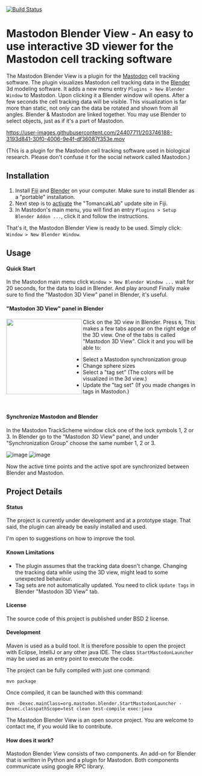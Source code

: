 [![Build Status](https://github.com/mastodon-sc/mastodon-blender-view/actions/workflows/build.yml/badge.svg)](https://github.com/mastodon-sc/mastodon-blender-view/actions/workflows/build.yml)

# Mastodon Blender View - An easy to use interactive 3D viewer for the Mastodon cell tracking software

The Mastodon Blender View is a plugin for the [Mastodon](https://github.com/mastodon-sc/mastodon/) cell tracking software.
The plugin visualizes Mastodon cell tracking data in the [Blender](https://blender.org) 3d modeling software.
It adds a new menu entry `Plugins > New Blender Window` to Mastodon.
Upon clicking it a Blender window will opens. After a few seconds the cell tracking data will be visible.
This visualization is far more than static, not only can the data be rotated and shown from all angles.
Blender & Mastodon are linked together. You may use Blender to select objects, just as if it's a part of Mastodon.

https://user-images.githubusercontent.com/24407711/203746188-3193d841-30f0-4006-9e4f-df36087f353e.mov

(This is a plugin for the Mastodon cell tracking software used in biological research.
Please don't confuse it for the social network called Mastodon.)

## Installation

1. Install [Fiji](https://imagej.net/downloads) and [Blender](https://blender.org/download) on your computer. Make sure to install Blender as a "portable" installation. 
2. Next step is to [activate](https://imagej.net/update-sites/following) the "TomancakLab" update site in Fiji.
3. In Mastodon's main menu, you will find an entry ```Plugins > Setup Blender Addon ...```, click it and follow the instructions. 

That's it, the Mastodon Blender View is ready to be used. Simply click: ```Window > New Blender Window```.
   
## Usage

#### Quick Start

In the Mastodon main menu click ```Window > New Blender Window ...``` wait for 20 seconds, for the data to load in Blender. And play around! Finally make sure to find the "Mastodon 3D View" panel in Blender, it's useful. 

#### "Mastodon 3D View" panel in Blender

<img src="https://user-images.githubusercontent.com/24407711/203944663-f3b81845-ae51-4528-aa59-3fa5fb5aeef6.png" align="left" width="200px"/>

Click on the 3D view in Blender.
Press ```N```, This makes a few tabs appear on the right edge of the 3D view.
One of the tabs is called "Mastodon 3D View".
Click it and you will be able to:

* Select a Mastodon synchronization group
* Change sphere sizes
* Select a "tag set" (The colors will be visualized in the 3d view.)
* Update the "tag set" (If you made changes in tags in Mastodon.)

<br clear="left"/>

#### Synchronize Mastodon and Blender

In the Mastodon TrackScheme window click one of the lock symbols 1, 2 or 3.
In Blender go to the "Mastodon 3D View" panel, and under "Synchronization Group" choose the same number 1, 2 or 3.

![image](https://user-images.githubusercontent.com/24407711/203946393-b0ac8a2e-5457-4051-b0fe-8644c6d5ad65.png)
![image](https://user-images.githubusercontent.com/24407711/203945908-b26ace3f-21b4-407e-a204-a14bb5ac04ca.png)

Now the active time points and the active spot are synchronized between Blender and Mastodon.

## Project Details

#### Status

The project is currently under development and at a prototype stage.
That said, the plugin can already be easily installed and used.

I'm open to suggestions on how to improve the tool.

#### Known Limitations

* The plugin assumes that the tracking data doesn't change.
  Changing the tracking data while using the 3D view, might lead to some unexpected behaviour.
* Tag sets are not automatically updated. You need to click ```Update Tags``` in
  Blender "Mastodon 3D View" tab.

#### License

The source code of this project is published under BSD 2 license.

#### Development

Maven is used as a build tool. It is therefore possible to open the project with Eclipse, IntelliJ or any other java IDE. The class `StartMastodonLauncher` may be used as an entry point to execute the code.

The project can be fully compiled with just one command:

```shell
mvn package
```

Once compiled, it can be launched with this command:

```
mvn -Dexec.mainClass=org.mastodon.blender.StartMastodonLauncher -Dexec.classpathScope=test clean test-compile exec:java
```

The Mastodon Blender View is an open source project.
You are welcome to contact me, if you would like to contribute.

#### How does it work?

Mastodon Blender View consists of two components.
An add-on for Blender that is written in Python and a plugin for Mastodon.
Both components communicate using google RPC library.
